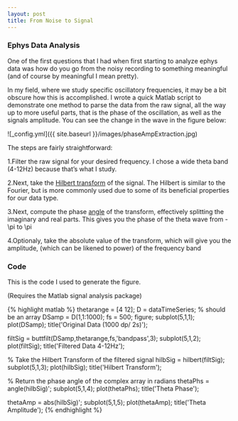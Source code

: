 ```yaml
---
layout: post
title: From Noise to Signal
---
```


### Ephys Data Analysis
One of the first questions that I had when first starting to analyze ephys data was how do you go from the noisy recording to something meaningful (and of course by meaningful I mean pretty). 


In my field, where we study specific oscillatory frequencies, it may be a bit obscure how this is accomplished. I wrote a quick Matlab script to demonstrate one method to parse the data from the raw signal, all the way up to more useful parts, that is the phase of the oscillation, as well as the signals amplitude. You can see the change in the wave in the figure below:

![_config.yml]({{ site.baseurl }}/images/phaseAmpExtraction.jpg)

The steps are fairly straightforward:

1.Filter the raw signal for your desired frequency. I chose a wide theta band (4-12Hz) because that’s what I study.

2.Next, take the [Hilbert transform](http://www.scholarpedia.org/article/Hilbert_transform_for_brain_waves) of the signal. The Hilbert is similar to the Fourier, but is more commonly used due to some of its beneficial properties for our data type. 

3.Next, compute the phase [angle](https://www.mathworks.com/help/matlab/ref/angle.html) of the transform, effectively splitting the imaginary and real parts. This gives you the phase of the theta wave from -\pi to \pi

4.Optionaly, take the absolute value of the transform, which will give you the amplitude, (which can be likened to power) of the frequency band


### Code
This is the code I used to generate the figure. 

(Requires the Matlab signal analysis package)


{% highlight matlab %}
thetarange = [4 12];
D = dataTimeSeries; % should be an array
DSamp = D(1,1:1000); fs = 500;
figure; subplot(5,1,1); plot(DSamp); title('Original Data (1000 dp/ 2s)');

filtSig = buttfilt(DSamp,thetarange,fs,'bandpass',3);
subplot(5,1,2); plot(filtSig); title('Filtered Data 4-12Hz');

% Take the Hilbert Transform of the filtered signal 
hilbSig = hilbert(filtSig);
subplot(5,1,3); plot(hilbSig); title('Hilbert Transform');

% Return the phase angle of the complex array in radians 
thetaPhs = angle(hilbSig)';
subplot(5,1,4); plot(thetaPhs); title('Theta Phase');

thetaAmp = abs(hilbSig)';
subplot(5,1,5); plot(thetaAmp); title('Theta Amplitude');
{% endhighlight %}

